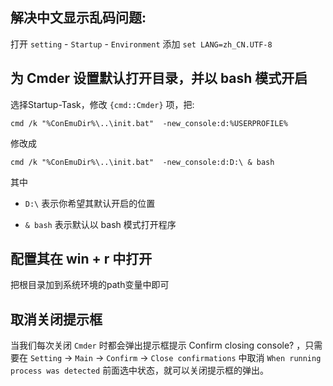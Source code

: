 ## 解决中文显示乱码问题:

打开 `setting` - `Startup` - `Environment` 添加 `set LANG=zh_CN.UTF-8`

## 为 Cmder 设置默认打开目录，并以 bash 模式开启

选择Startup-Task，修改 `{cmd::Cmder}` 项，把:

```
cmd /k "%ConEmuDir%\..\init.bat"  -new_console:d:%USERPROFILE%
```

修改成

```
cmd /k "%ConEmuDir%\..\init.bat"  -new_console:d:D:\ & bash
```
其中

- `D:\` 表示你希望其默认开启的位置

- `& bash` 表示默认以 bash 模式打开程序

## 配置其在 win + r 中打开

把根目录加到系统环境的path变量中即可

## 取消关闭提示框

当我们每次关闭 `Cmder` 时都会弹出提示框提示 Confirm closing console? ，只需要在 `Setting` -> `Main` -> `Confirm` -> `Close confirmations` 中取消 `When running process was detected` 前面选中状态，就可以关闭提示框的弹出。